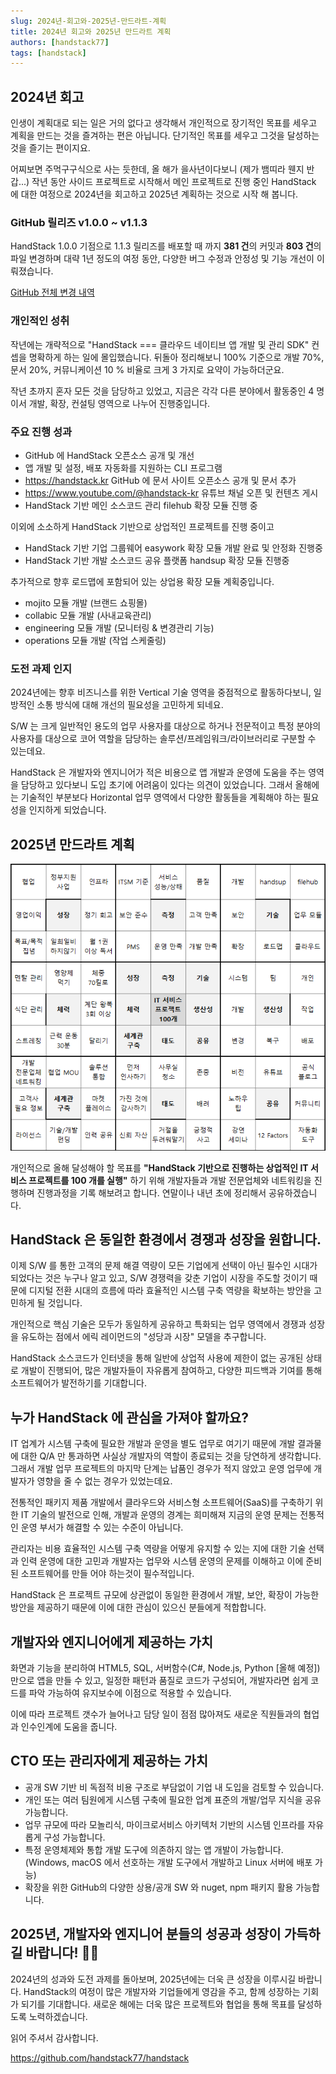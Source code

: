 ```yaml
---
slug: 2024년-회고와-2025년-만드라트-계획
title: 2024년 회고와 2025년 만드라트 계획
authors: [handstack77]
tags: [handstack]
---
```


## 2024년 회고
인생이 계획대로 되는 일은 거의 없다고 생각해서 개인적으로 장기적인 목표를 세우고 계획을 만드는 것을 즐겨하는 편은 아닙니다. 단기적인 목표를 세우고 그것을 달성하는 것을 즐기는 편이지요.

어찌보면 주먹구구식으로 사는 듯한데, 올 해가 을사년이다보니 (제가 뱀띠라 웬지 반갑...) 작년 동안 사이드 프로젝트로 시작해서 메인 프로젝트로 진행 중인 HandStack 에 대한 여정으로 2024년을 회고하고 2025년 계획하는 것으로 시작 해 봅니다.

### GitHub 릴리즈 v1.0.0 ~ v1.1.3
HandStack 1.0.0 기점으로 1.1.3 릴리즈를 배포할 때 까지 **381 건**의 커밋과 **803 건**의 파일 변경하며 대략 1년 정도의 여정 동안, 다양한 버그 수정과 안정성 및 기능 개선이 이뤄졌습니다. 

[GitHub 전체 변경 내역](https://github.com/handstack77/handstack/compare/v1.0.0...v1.1.3)

### 개인적인 성취

작년에는 개략적으로 "HandStack === 클라우드 네이티브 앱 개발 및 관리 SDK" 컨셉을 명확하게 하는 일에 몰입했습니다. 뒤돌아 정리해보니 100% 기준으로 개발 70%, 문서 20%, 커뮤니케이션 10 % 비율로 크게 3 가지로 요약이 가능하더군요.

작년 초까지 혼자 모든 것을 담당하고 있었고, 지금은 각각 다른 분야에서 활동중인 4 명이서 개발, 확장, 컨설팅 영역으로 나누어 진행중입니다.

### 주요 진행 성과

- GitHub 에 HandStack 오픈소스 공개 및 개선
- 앱 개발 및 설정, 배포 자동화를 지원하는 CLI 프로그램
- https://handstack.kr GitHub 에 문서 사이트 오픈소스 공개 및 문서 추가
- https://www.youtube.com/@handstack-kr 유튜브 채널 오픈 및 컨텐츠 게시
- HandStack 기반 메인 소스코드 관리 filehub 확장 모듈 진행 중

이외에 소소하게 HandStack 기반으로 상업적인 프로젝트를 진행 중이고

- HandStack 기반 기업 그룹웨어 easywork 확장 모듈 개발 완료 및 안정화 진행중
- HandStack 기반 개발 소스코드 공유 플랫폼 handsup 확장 모듈 진행중

추가적으로 향후 로드맵에 포함되어 있는 상업용 확장 모듈 계획중입니다.

- mojito 모듈 개발 (브랜드 쇼핑몰)
- collabic 모듈 개발 (사내교육관리)
- engineering 모듈 개발 (모니터링 & 변경관리 기능)
- operations 모듈 개발 (작업 스케줄링)

### 도전 과제 인지

2024년에는 향후 비즈니스를 위한 Vertical 기술 영역을 중점적으로 활동하다보니, 일방적인 소통 방식에 대해 개선의 필요성을 고민하게 되네요.

S/W 는 크게 일반적인 용도의 업무 사용자를 대상으로 하거나 전문적이고 특정 분야의 사용자를 대상으로 코어 역할을 담당하는 솔루션/프레임워크/라이브러리로 구분할 수 있는데요.

HandStack 은 개발자와 엔지니어가 적은 비용으로 앱 개발과 운영에 도움을 주는 영역을 담당하고 있다보니 도입 초기에 어려움이 있다는 의견이 있었습니다. 그래서 올해에는 기술적인 부분보다 Horizontal 업무 영역에서 다양한 활동들을 계획해야 하는 필요성을 인지하게 되었습니다.

## 2025년 만드라트 계획

![](img/2025%20Plan.png)

개인적으로 올해 달성해야 할 목표를 **"HandStack 기반으로 진행하는 상업적인 IT 서비스 프로젝트를 100 개를 실행"** 하기 위해 개발자들과 개발 전문업체와 네트워킹을 진행하며 진행과정을 기록 해보려고 합니다. 연말이나 내년 초에 정리해서 공유하겠습니다.

## HandStack 은 동일한 환경에서 경쟁과 성장을 원합니다.

이제 S/W 를 통한 고객의 문제 해결 역량이 모든 기업에게 선택이 아닌 필수인 시대가 되었다는 것은 누구나 알고 있고, S/W 경쟁력을 갖춘 기업이 시장을 주도할 것이기 때문에 디지털 전환 시대의 흐름에 따라 효율적인 시스템 구축 역량을 확보하는 방안을 고민하게 될 것입니다.

개인적으로 핵심 기술은 모두가 동일하게 공유하고 특화되는 업무 영역에서 경쟁과 성장을 유도하는 점에서 에릭 레이먼드의 "성당과 시장" 모델을 추구합니다.

HandStack 소스코드가 인터넷을 통해 일반에 상업적 사용에 제한이 없는 공개된 상태로 개발이 진행되어, 많은 개발자들이 자유롭게 참여하고, 다양한 피드백과 기여를 통해 소프트웨어가 발전하기를 기대합니다.

## 누가 HandStack 에 관심을 가져야 할까요?

IT 업계가 시스템 구축에 필요한 개발과 운영을 별도 업무로 여기기 때문에 개발 결과물에 대한 Q/A 만 통과하면 사실상 개발자의 역할이 종료되는 것을 당연하게 생각합니다. 그래서 개발 업무 프로젝트의 마지막 단계는 납품인 경우가 적지 않았고 운영 업무에 개발자가 영향을 줄 수 없는 경우가 있었는데요.

전통적인 패키지 제품 개발에서 클라우드와 서비스형 소프트웨어(SaaS)를 구축하기 위한 IT 기술의 발전으로 인해, 개발과 운영의 경계는 희미해져 지금의 운영 문제는 전통적인 운영 부서가 해결할 수 있는 수준이 아닙니다.

관리자는 비용 효율적인 시스템 구축 역량을 어떻게 유지할 수 있는 지에 대한 기술 선택과 인력 운영에 대한 고민과 개발자는 업무와 시스템 운영의 문제를 이해하고 이에 준비된 소프트웨어를 만들 어야 하는것이 필수적입니다.

HandStack 은 프로젝트 규모에 상관없이 동일한 환경에서 개발, 보안, 확장이 가능한 방안을 제공하기 때문에 이에 대한 관심이 있으신 분들에게 적합합니다.

## 개발자와 엔지니어에게 제공하는 가치

화면과 기능을 분리하여 HTML5, SQL, 서버함수(C#, Node.js, Python [올해 예정]) 만으로 앱을 만들 수 있고, 일정한 패턴과 품질로 코드가 구성되어, 개발자라면 쉽게 코드를 파악 가능하여 유지보수에 이점으로 적용할 수 있습니다.

이에 따라 프로젝트 갯수가 늘어나고 담당 일이 점점 많아져도 새로운 직원들과의 협업과 인수인계에 도움을 줍니다.

## CTO 또는 관리자에게 제공하는 가치

- 공개 SW 기반 비 독점적 비용 구조로 부담없이 기업 내 도입을 검토할 수 있습니다.
- 개인 또는 여러 팀원에게 시스템 구축에 필요한 업계 표준의 개발/업무 지식을 공유 가능합니다.
- 업무 규모에 따라 모놀리식, 마이크로서비스 아키텍처 기반의 시스템 인프라를 자유롭게 구성 가능합니다.
- 특정 운영체제와 통합 개발 도구에 의존하지 않는 앱 개발이 가능합니다. (Windows, macOS 에서 선호하는 개발 도구에서 개발하고 Linux 서버에 배포 가능)
- 확장을 위한 GitHub의 다양한 상용/공개 SW 와 nuget, npm 패키지 활용 가능합니다.

## 2025년, 개발자와 엔지니어 분들의 성공과 성장이 가득하길 바랍니다! 🚀🎉

2024년의 성과와 도전 과제를 돌아보며, 2025년에는 더욱 큰 성장을 이루시길 바랍니다. HandStack의 여정이 많은 개발자와 기업들에게 영감을 주고, 함께 성장하는 기회가 되기를 기대합니다. 새로운 해에는 더욱 많은 프로젝트와 협업을 통해 목표를 달성하도록 노력하겠습니다.

읽어 주셔서 감사합니다.

https://github.com/handstack77/handstack